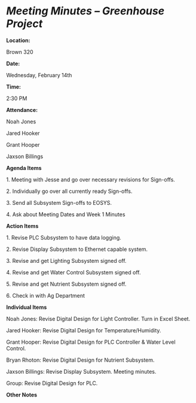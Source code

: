 <a name="br1"></a> 

# *Meeting Minutes – Greenhouse Project*<a name="br1"></a> 

**Location:**

Brown 320

**Date:**

Wednesday, February 14th

**Time:**

2:30 PM

**Attendance:**

Noah Jones

Jared Hooker

Grant Hooper

Jaxson Billings

**Agenda Items**

1\. Meeting with Jesse and go over necessary revisions for Sign-offs.

2\. Individually go over all currently ready Sign-offs.

3\. Send all Subsystem Sign-offs to EOSYS.

4\. Ask about Meeting Dates and Week 1 Minutes

**Action Items**

1\. Revise PLC Subsystem to have data logging.

2\. Revise Display Subsystem to Ethernet capable system.

3\. Revise and get Lighting Subsystem signed off.

4\. Revise and get Water Control Subsystem signed off.

5\. Revise and get Nutrient Subsystem signed off.

6\. Check in with Ag Department

**Individual Items**

Noah Jones: Revise Digital Design for Light Controller. Turn in Excel Sheet.

Jared Hooker: Revise Digital Design for Temperature/Humidity.

Grant Hooper: Revise Digital Design for PLC Controller & Water Level Control.

Bryan Rhoton: Revise Digital Design for Nutrient Subsystem.

Jaxson Billings: Revise Display Subsystem. Meeting minutes.

Group: Revise Digital Design for PLC.

**Other Notes**